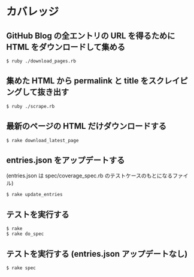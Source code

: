 # カバレッジ

## GitHub Blog の全エントリの URL を得るために HTML をダウンロードして集める

    $ ruby ./download_pages.rb

## 集めた HTML から permalink と title をスクレイピングして抜き出す

    $ ruby ./scrape.rb
    
## 最新のページの HTML だけダウンロードする

    $ rake download_latest_page
    
## entries.json をアップデートする

(entries.json は spec/coverage_spec.rb のテストケースのもとになるファイル)

    $ rake update_entries

## テストを実行する

    $ rake
    $ rake do_spec
    
## テストを実行する (entries.json アップデートなし)

    $ rake spec
